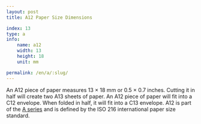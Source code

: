 ```yaml
---
layout: post
title: A12 Paper Size Dimensions

index: 13
type: a
info:
    name: a12
    width: 13
    height: 18
    unit: mm

permalink: /en/a/:slug/
---
```


An A12 piece of paper measures 13 × 18 mm or 0.5 × 0.7 inches. Cutting it in half will create two A13 sheets of paper. An A12 piece of paper will fit into a C12 envelope. When folded in half, it will fit into a C13 envelope. A12 is part of the [A series](/en/a) and is defined by the ISO 216 international paper size standard.
